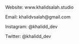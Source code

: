 <p>Website: <a herf="https://khalidsalah.studio/">www.khalidsalah.studio</a></p>
<p>Email: <a herf="mailto:khalidvsalah@gmail.com">khalidvsalah@gmail.com</a></p>
<p>Instagram: <a herf="https://www.instagram.com/khalidd_dev/">@khalidd_dev</a></p>
<p>Twitter: <a herf="https://twitter.com/khalidd_dev">@khalidd_dev</a></p>
